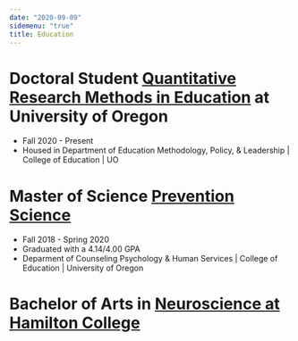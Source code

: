 ```yaml
---
date: "2020-09-09"
sidemenu: "true"
title: Education
---
```



# Doctoral Student [Quantitative Research Methods in Education](https://education.uoregon.edu/qrme) at University of Oregon
* Fall 2020 - Present
* Housed in Department of Education Methodology, Policy, & Leadership | College of Education | UO

# Master of Science [Prevention Science](https://education.uoregon.edu/prevsci/graduate/ms) 

* Fall 2018 - Spring 2020
* Graduated with a 4.14/4.00 GPA
* Deparment of Counseling Psychology & Human Services | College of Education | University of Oregon

# Bachelor of Arts in [Neuroscience at Hamilton College](https://www.hamilton.edu/academics/departments/Home?dept=Neuroscience) 

